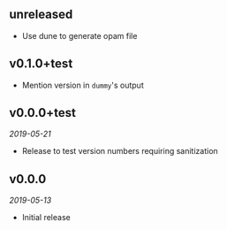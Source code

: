 ## unreleased

- Use dune to generate opam file

## v0.1.0+test

- Mention version in `dummy`'s output

## v0.0.0+test

*2019-05-21*

- Release to test version numbers requiring sanitization

## v0.0.0

*2019-05-13*

- Initial release
